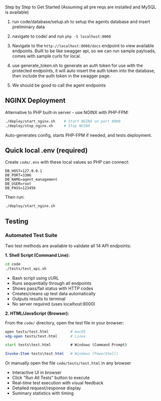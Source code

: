 Step by Step to Get Started (Assuming all pre reqs are installed and MySQL is available)

1. run code/database/setup.sh to setup the agents database and insert preliminary data

2. navigate to code/ and run `php -S localhost:8000`

3. Navigate to the `http://localhost:8000/docs` endpoint to view available endpoints. Built to be like swagger api, so we can run sample payloads, comes with sample curls for local.

4. use generate_token.sh to generate an auth token for use with the protected endpoints, it will auto insert the auth token into the database, then include the auth token in the swagger page.

5. We should be good to call the agent endpoints

NGINX Deployment
-----------------------------------

Alternative to PHP built-in server - use NGINX with PHP-FPM:

```bash
./deploy/start_nginx.sh    # Start NGINX on port 8000
./deploy/stop_nginx.sh     # Stop NGINX
```

Auto-generates config, starts PHP-FPM if needed, and tests deployment.

Quick local .env (required)
-----------------------------------
Create `code/.env` with these local values so PHP can connect:

```env
DB_HOST=127.0.0.1
DB_PORT=3306
DB_NAME=agent_management
DB_USER=root
DB_PASS=123456
```

Then run:

```bash
./deploy/start_nginx.sh
```

Testing
-------

### Automated Test Suite

Two test methods are available to validate all 14 API endpoints:

**1. Shell Script (Command Line):**

```bash
cd code
./tests/test_api.sh
```
- Bash script using cURL
- Runs sequentially through all endpoints
- Shows pass/fail status with HTTP codes
- Creates/cleans up test data automatically
- Outputs results to terminal
- No server required (uses localhost:8000)

**2. HTML/JavaScript (Browser):**

From the `code/` directory, open the test file in your browser:
```bash
open tests/test.html          # macOS
xdg-open tests/test.html      # Linux
```
```cmd
start tests\test.html         # Windows (Command Prompt)
```
```powershell
Invoke-Item tests\test.html   # Windows (PowerShell)
```
Or manually open the file `code/tests/test.html` in any browser

- Interactive UI in browser
- Click "Run All Tests" button to execute
- Real-time test execution with visual feedback
- Detailed request/response display
- Summary statistics with timing
